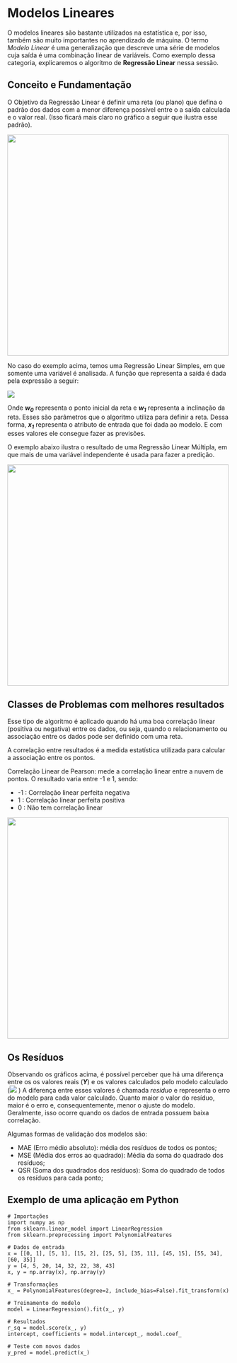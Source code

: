# Modelos Lineares
O modelos lineares são bastante utilizados na estatística e, por isso, também são muito importantes no aprendizado de máquina. O termo *Modelo Linear* é uma generalização que descreve uma série de modelos cuja saída é uma combinação linear de variáveis. Como exemplo dessa categoria, explicaremos o algoritmo de **Regressão Linear** nessa sessão.


## Conceito e Fundamentação
O Objetivo da Regressão Linear é definir uma reta (ou plano) que defina o padrão dos dados com a menor diferença possível entre o a saída calculada e o valor real. (Isso ficará mais claro no gráfico a seguir que ilustra esse padrão). 

<div>
<img src="https://s.dicionariofinanceiro.com/imagens/normdist-regression.jpg" width="500">
</div>

No caso do exemplo acima, temos uma Regressão Linear Simples, em que somente uma variável é analisada. A função que representa a saída é dada pela expressão a seguir:

<div>
<img src="https://latex.codecogs.com/gif.latex?\inline&space;\dpi{150}&space;\bg_white&space;\[f(X) = w_{0} + w_{1} * x_{1}\]" > 
<div/>

Onde ***w<sub>0</sub>*** representa o ponto inicial da reta e ***w<sub>1</sub>*** representa a inclinação da reta. Esses são parâmetros que o algoritmo utiliza para definir a reta. Dessa forma,  ***x<sub>1</sub>*** representa o atributo de entrada que foi dada ao modelo. E com esses valores ele consegue fazer as previsões.

O exemplo abaixo ilustra o resultado de uma Regressão Linear Múltipla, em que mais de uma variável independente é usada para fazer a predição.

<img src="https://ichi.pro/assets/images/max/724/0*qq0yaecNRQiugnif.png" width="500">



## Classes de Problemas com melhores resultados
Esse tipo de algoritmo é aplicado quando há uma boa correlação linear (positiva ou negativa) entre os dados, ou seja, quando o relacionamento ou associação entre os dados pode ser definido com uma reta.

A correlação entre resultados é a medida estatística utilizada para calcular a associação entre os pontos.

Correlação Linear de Pearson: mede a correlação linear entre a nuvem de pontos. O resultado varia entre -1 e 1, sendo:

- -1 : Correlação linear perfeita negativa
-  1 : Correlação linear perfeita positiva
-  0 : Não tem correlação linear

<img src="https://bookdown.org/cienciadedadosnaep/ciencia_de_dados/Fig_correlacao.png" width="500">

## Os Resíduos

Observando os gráficos acima, é possível perceber que há uma diferença entre os os valores reais (***Y***) e os valores calculados pelo modelo calculado (<img src="https://latex.codecogs.com/gif.latex?\inline&space;\dpi{100}&space;\bg_white&space;\widehat{Y}"/> ) A diferença entre esses valores é chamada *resíduo* e representa o erro do modelo para cada valor calculado. Quanto maior o valor do resíduo, maior é o erro e, consequentemente, menor o ajuste do modelo. Geralmente, isso ocorre quando os dados de entrada possuem baixa correlação.

Algumas formas de validação dos modelos são:
- MAE (Erro médio absoluto): média dos resíduos de todos os pontos;
- MSE (Média dos erros ao quadrado): Média da soma do quadrado dos resíduos;
- QSR (Soma dos quadrados dos resíduos): Soma do quadrado de todos os resíduos para cada ponto;

## Exemplo de uma aplicação em Python

```python:
# Importações
import numpy as np
from sklearn.linear_model import LinearRegression
from sklearn.preprocessing import PolynomialFeatures

# Dados de entrada
x = [[0, 1], [5, 1], [15, 2], [25, 5], [35, 11], [45, 15], [55, 34], [60, 35]]
y = [4, 5, 20, 14, 32, 22, 38, 43]
x, y = np.array(x), np.array(y)

# Transformações
x_ = PolynomialFeatures(degree=2, include_bias=False).fit_transform(x)

# Treinamento do modelo
model = LinearRegression().fit(x_, y)

# Resultados
r_sq = model.score(x_, y)
intercept, coefficients = model.intercept_, model.coef_

# Teste com novos dados
y_pred = model.predict(x_)

